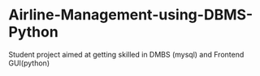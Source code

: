 # Airline-Management-using-DBMS-Python
Student project aimed at getting skilled in DMBS (mysql) and Frontend GUI(python)

